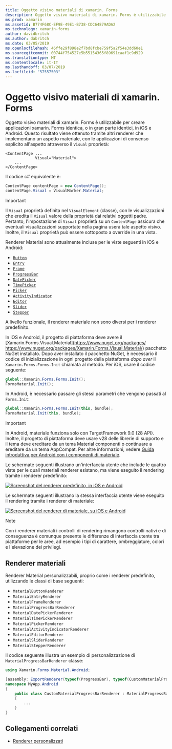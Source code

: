 ```yaml
---
title: Oggetto visivo materiali di xamarin. Forms
description: Oggetto visivo materiali di xamarin. Forms è utilizzabile per creare applicazioni xamarin. Forms identica, o in gran parte identici, in iOS e Android.
ms.prod: xamarin
ms.assetid: B774F68C-EF9E-49E1-B738-CDC64879ADA2
ms.technology: xamarin-forms
author: davidbritch
ms.author: dabritch
ms.date: 03/05/2019
ms.openlocfilehash: 46ffe29f898e2f7bd8fcbe759f5a2f54e3dd60e1
ms.sourcegitcommit: 00744f754527e5b55154365f89691caaf1c9d929
ms.translationtype: MT
ms.contentlocale: it-IT
ms.lasthandoff: 03/07/2019
ms.locfileid: "57557503"
---
```

# <a name="xamarinforms-material-visual"></a>Oggetto visivo materiali di xamarin. Forms

Oggetto visivo materiali di xamarin. Forms è utilizzabile per creare applicazioni xamarin. Forms identica, o in gran parte identici, in iOS e Android. Questo risultato viene ottenuto tramite altri renderer che implementano un aspetto materiale, con le applicazioni di consenso esplicito all'aspetto attraverso il `Visual` proprietà:

```xaml
<ContentPage ...
             Visual="Material">
    ...
</ContentPage>
```

Il codice c# equivalente è:

```csharp
ContentPage contentPage = new ContentPage();
contentPage.Visual = VisualMarker.Material;
```

> [!IMPORTANT]
> Il `Visual` proprietà definita nel `VisualElement` (classe), con le visualizzazioni che eredita il `Visual` valore della proprietà dai relativi oggetti padre. Pertanto, l'impostazione di `Visual` proprietà su un `ContentPage` assicura che eventuali visualizzazioni supportate nella pagina userà tale aspetto visivo. Inoltre, il `Visual` proprietà può essere sottoposto a override in una vista.

Renderer Material sono attualmente incluse per le viste seguenti in iOS e Android:

- [`Button`](xref:Xamarin.Forms.Button)
- [`Entry`](xref:Xamarin.Forms.Entry)
- [`Frame`](xref:Xamarin.Forms.Frame)
- [`ProgressBar`](xref:Xamarin.Forms.ProgressBar)
- [`DatePicker`](xref:Xamarin.Forms.DatePicker)
- [`TimePicker`](xref:Xamarin.Forms.TimePicker)
- [`Picker`](xref:Xamarin.Forms.Picker)
- [`ActivityIndicator`](xref:Xamarin.Forms.ActivityIndicator)
- [`Editor`](xref:Xamarin.Forms.Editor)
- [`Slider`](xref:Xamarin.Forms.Slider)
- [`Stepper`](xref:Xamarin.Forms.Stepper)

A livello funzionale, il renderer materiale non sono diversi per i renderer predefinito.

In iOS e Android, il progetto di piattaforma deve avere il [Xamarin.Forms.Visual.Material](https://www.nuget.org/packages/ https://www.nuget.org/packages/Xamarin.Forms.Visual.Material/) pacchetto NuGet installato. Dopo aver installato il pacchetto NuGet, è necessario il codice di inizializzazione in ogni progetto della piattaforma *dopo aver* il `Xamarin.Forms.Forms.Init` chiamata al metodo. Per iOS, usare il codice seguente:

```csharp
global::Xamarin.Forms.Forms.Init();
FormsMaterial.Init();
```

In Android, è necessario passare gli stessi parametri che vengono passati al `Forms.Init`:

```csharp
global::Xamarin.Forms.Forms.Init(this, bundle);
FormsMaterial.Init(this, bundle);
```

> [!IMPORTANT]
> In Android, materiale funziona solo con TargetFramework 9.0 (28 API). Inoltre, il progetto di piattaforma deve usare v28 delle librerie di supporto e il tema deve ereditare da un tema Material componenti o continuare a ereditare da un tema AppCompat. Per altre informazioni, vedere [Guida introduttiva per Android con i componenti di materiale](https://github.com/material-components/material-components-android/blob/master/docs/getting-started.md).

Le schermate seguenti illustrano un'interfaccia utente che include le quattro viste per le quali materiali renderer esistano, ma viene eseguito il rendering tramite i renderer predefinito:

[![Screenshot del renderer predefinito, in iOS e Android](material-visual-images/default-renderers.png "le viste usando il renderer predefinito")](material-visual-images/default-renderers-large.png#lightbox)

Le schermate seguenti illustrano la stessa interfaccia utente viene eseguito il rendering tramite i renderer di materiale:

[![Screenshot del renderer di materiale, su iOS e Android](material-visual-images/material-renderers.png "le viste usando il renderer di materiale")](material-visual-images/material-renderers-large.png#lightbox)

> [!NOTE]
> Con i renderer materiali i controlli di rendering rimangono controlli nativi e di conseguenza è comunque presente le differenze di interfaccia utente tra piattaforme per le aree, ad esempio i tipi di carattere, ombreggiature, colori e l'elevazione dei privilegi.

## <a name="material-renderers"></a>Renderer materiali

Renderer Material personalizzabili, proprio come i renderer predefinito, utilizzando le classi di base seguenti:

- `MaterialButtonRenderer`
- `MaterialEntryRenderer`
- `MaterialFrameRenderer`
- `MaterialProgressBarRenderer`
- `MaterialDatePickerRenderer`
- `MaterialTimePickerRenderer`
- `MaterialPickerRenderer`
- `MaterialActivityIndicatorRenderer`
- `MaterialEditorRenderer`
- `MaterialSliderRenderer`
- `MaterialStepperRenderer`

Il codice seguente illustra un esempio di personalizzazione di `MaterialProgressBarRenderer` classe:

```csharp
using Xamarin.Forms.Material.Android;

[assembly: ExportRenderer(typeof(ProgressBar), typeof(CustomMaterialProgressBarRenderer), new[] { typeof(VisualMarker.MaterialVisual) })]
namespace MyApp.Android
{
    public class CustomMaterialProgressBarRenderer : MaterialProgressBarRenderer
    {
        ...
    }
}
```

## <a name="related-links"></a>Collegamenti correlati

- [Renderer personalizzati](~/xamarin-forms/app-fundamentals/custom-renderer/index.md)
